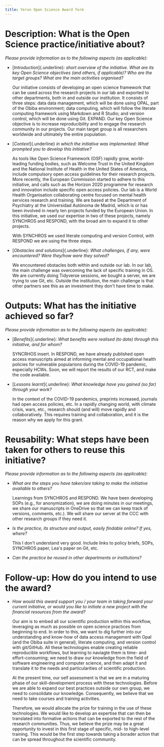 ```yaml
---
title: Yerun Open Science Award form
---
```


# Description: What is the Open Science practice/initiative about?

*Please provide information as to the following aspects (as applicable):*

-   [*Introduction*]{.underline}*: short overview of the initiative. What are
    its key Open Science objectives (and others, if applicable)? Who are the
    target groups? What are the main activities organised?*

    Our initiative consists of developing an open science framework that can be
    used across the research projects in our lab and exported to other
    departments, both in and outside our institution. It consists of three
    steps: data data management, which will be done using OPAL, part of the
    Obiba environment; data computing, which will follow the literate computing
    framework using Markdown and R Studio; and version control, which will be
    done using Git. EXPAND. Our key Open Science objective is to increase
    reproducibility and to engage the research community in our projects. Our
    main target group is all researchers worldwide and ultimately the entire
    population.

-   [*Context*]{.underline} *in which the initiative was implemented: What
    prompted you to develop this initiative?*

    As tools like Open Science Framework (OSF) rapidly grow, world-leading
    funding bodies, such as Welcome Trust in the United Kingdom and the National
    Institute of Health in the United States of America, include compulsory open
    access guidelines for their research projects. More recently, the European
    Commission started to adhere to this initiative, and calls such as the
    Horizon 2020 programme for research and innovation include specific open
    access policies. Our lab is a World Health Organisation collaborating centre
    focused on mental health services research and training. We are based at the
    Department of Psychiatry at the Universidad Autónoma de Madrid, which is or
    has been involved in nearly ten projects funded by the European Union. In
    this initiative, we used our expertise in two of these projects, namely
    SYNCHROS and RESPOND, with the broad aim to expand it to other projects.

    With SYNCHROS we used literate computing and version Control, with RESPOND
    we are using the three steps.

-   [*Obstacles and solutions*]{.underline}*: What challenges, if any, were
    encountered? Were they/how were they solved?*

    We encountered obstacles both within and outside our lab. In our lab, the
    main challenge was overcoming the lack of specific training in OS. We are
    currently doing Tidyverse sessions, we bought a server, we are trying to use
    Git, etc. Outside the institution, the main challenge is that other partners
    see this as an investment they don't have time to make.

<!--# blank field, max 400 words -->

# Outputs: What has the initiative achieved so far?

*Please provide information as to the following aspects (as applicable):*

-   [*Benefits*]{.underline}*: What benefits were realised (to date) through
    this initiative, and for whom?*

    SYNCRHOS insert. In RESPOND, we have already published open access
    manuscripts aimed at informing mental and occupational health policies for
    vulnerable popularions during the COVID-19 pandemic, especially HCWs. Soon,
    we will report the results of our RCT, and make the code available.

-   [*Lessons learnt*]{.underline}*: What knowledge have you gained (so far)
    through your work?*

    In the context of the COVID-19 pandemics, preprints increased, journals had
    open access policies, etc. In a rapidly changing world, with climate crisis,
    wars, etc., research should (and will) move rapidly and collaboratively.
    This requires training and collaboration, and it is the reason why we apply
    for this grant.

<!--# blank field, max 400 words -->

# Reusability: What steps have been taken for others to reuse this initiative?

*Please provide information as to the following aspects (as applicable):*

-   *What are the steps you have taken/are taking to make the initiative
    available to others?*

    Learnings from SYNCHROS and RESPOND. We have been developing SOPs (e.g., for
    anonymization), we are doing minutes in our meetings, we share our
    manuscripts in OneDrive so that we can keep track of versions, comments,
    etc.). We will share our server at the CCC with other research groups if
    they need it.

-   *Is the practice, its structure and output, easily findable online? If yes,
    where?*

    This I don't understand very good. Include links to policy briefs, SOPs,
    SYNCHROS paper, Lea's paper on Git, etc.

-   *Can the practice be reused in other departments or institutions?*

<!--# blank field, max 400 words -->

# Follow-up: How do you intend to use the award?

-   *How would this award support you / your team in taking forward your current
    initiative, or would you like to initiate a new project with the financial
    resources from the award?*

    Our aim is to embed all our scientific production within this workflow,
    leveraging as much as possible on open science practices from beginning to
    end. In order to this, we want to dig further into our understanding and
    know-how of data access management with Opal (and the Obiba suite in
    general), literate computing, and version control with git/GitHub. All these
    technologies enable creating reliable reproducible workflows, but learning
    to naviagte them is time- and effort-consuming; we need to draw our
    knowledge from the field of software engineering and computer science, and
    then adapt it and translate it to the needs and particularities of
    scientific production.

    At the present time, our self assessment is that we are in a maturing phase
    of our skill-development process with these technologies. Before we are able
    to expand our best practices outside our own group, we need to consolidate
    our knowledge. Consequently, we believe that we need to take courses and
    training activities.

    Therefore, we would allocate the prize for training in the use of these
    technologies. We would like to develop an expertise that can then be
    translated into formative actions that can be exported to the rest of the
    research communities. Thus, we believe the prize may be a great opportunity
    to invest in this first stage of specific, mid- to high-level training. This
    would be the first step towards taking a borader action that can be spread
    throughout the scientific community.

<!--# 239 words -->
